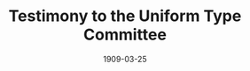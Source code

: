 --- 
title: Testimony to the Uniform Type Committee
featured: keller-ny-point.jpg
featuredAlt: A typed letter
layout: "tc-single"
hasContentInGallery: true
date: 1909-03-25
--- 